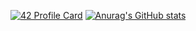 [![42 Profile Card](https://1337-readme.vercel.app/api/profile?cursus=42&dark=true&email=hide&login=mskerba)](https://github.com/mohouyizme/1337-readme)
[![Anurag's GitHub stats](https://github-readme-stats.vercel.app/api?username=mskerba)](https://github.com/anuraghazra/github-readme-stats)
